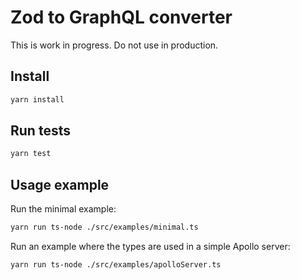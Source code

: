 # Zod to GraphQL converter

This is work in progress. Do not use in production.

## Install

```bash
yarn install
```

## Run tests

```bash
yarn test
```

## Usage example

Run the minimal example:

```bash
yarn run ts-node ./src/examples/minimal.ts
```

Run an example where the types are used in a simple Apollo server:

```bash
yarn run ts-node ./src/examples/apolloServer.ts
```
